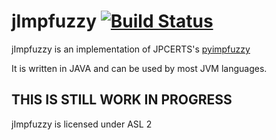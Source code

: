 <!--

 (C) Copyright 2016-2017 Fluenda.

 Licensed under the Apache License, Version 2.0 (the "License");
 you may not use this file except in compliance with the License.
 You may obtain a copy of the License at

     http://www.apache.org/licenses/LICENSE-2.0

 Unless required by applicable law or agreed to in writing, software
 distributed under the License is distributed on an "AS IS" BASIS,
 WITHOUT WARRANTIES OR CONDITIONS OF ANY KIND, either express or implied.
 See the License for the specific language governing permissions and
 limitations under the License.

-->

# jImpfuzzy [![Build Status](https://travis-ci.org/fluenda/jImpfuzzy.svg?branch=master)](https://travis-ci.org/fluenda/jImpfuzzy)
jImpfuzzy is an implementation of JPCERTS's [pyimpfuzzy](https://github.com/JPCERTCC/aa-tools/tree/master/impfuzzy/pyimpfuzzy)

It is written in JAVA and can be used by most JVM languages.

## THIS IS STILL WORK IN PROGRESS

jImpfuzzy is licensed under ASL 2
